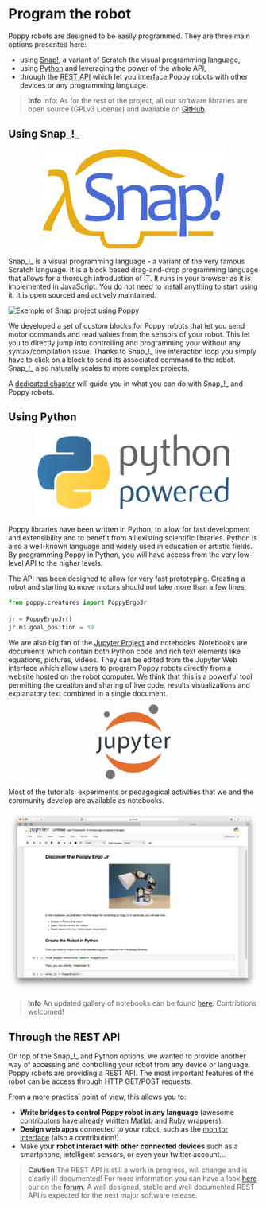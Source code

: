 # Program the robot

Poppy robots are designed to be easily programmed. They are three main options presented here:
* using [Snap!](#using-snap), a variant of Scratch the visual programming language,
* using [Python](#using-python) and leveraging the power of the whole API,
* through the [REST API](#through-the-rest-api) which let you  interface Poppy robots with other devices or any programming language.

>**Info** Info: As for the rest of the project, all our software libraries are open source (GPLv3 License) and available on [GitHub](https://github.com/poppy-project).


## Using Snap_!_

<p style="text-align:center">
<img src="../img/logo/snap.png" alt="Snap! logo" height="200">
</p>

Snap_!_ is a visual programming language - a variant of the very famous Scratch language. It is a block based drag-and-drop programming language that allows for a thorough introduction of IT. It runs in your browser as it is implemented in JavaScript. You do not need to install anything to start using it. It is open sourced and actively maintained.

![Exemple of Snap project using Poppy](../img/snap/presentation.jpg)

We developed a set of custom blocks for Poppy robots that let you send motor commands and read values from the sensors of your robot. This let you to directly jump into controlling and programming your without any syntax/compilation issue. Thanks to Snap_!_ live interaction loop you simply have to click on a block to send its associated command to the robot. Snap_!_ also naturally scales to more complex projects.

A [dedicated chapter](../programming/snap.md) will guide you in what you can do with Snap_!_ and Poppy robots.

## Using Python

<p style="text-align:center">
<img src="../img/logo/python.png" alt="Python Powered" height="170">
</p>

Poppy libraries have been written in Python, to allow for fast development and extensibility and to benefit from all existing scientific libraries. Python is also a well-known language and widely used in education or artistic fields. By programming Poppy in Python, you will have access from the very low-level API to the higher levels.

The API has been designed to allow for very fast prototyping. Creating a robot and starting to move motors should not take more than a few lines:

```python
from poppy.creatures import PoppyErgoJr

jr = PoppyErgoJr()
jr.m3.goal_position = 30
```

<!-- Note: "Notebook documents" or “notebooks”, all lower case -->
We are also big fan of the [Jupyter Project](http://jupyter.org) and notebooks. Notebooks are documents which contain both Python code and rich text elements like equations, pictures, videos. They can be edited from the Jupyter Web interface which allow users to program Poppy robots directly from a website hosted on the robot computer. We think that this is a powerful tool permitting the creation and sharing of live code, results visualizations and explanatory text combined in a single document.

<p style="text-align:center">
<img src="../img/logo/jupyter.png" alt="Jupyter Logo" height="150">
</p>

Most of the tutorials, experiments or pedagogical activities that we and the community develop are available as notebooks.

![Notebook example](../img/notebook-example.png)

> **Info** An updated gallery of notebooks can be found [here](../programming/notebooks.md). Contribtions welcomed!

## Through the REST API

On top of the Snap_!_ and Python options, we wanted to provide another way of accessing and controlling your robot from any device or language. Poppy robots are providing a REST API. The most important features of the robot can be access through HTTP GET/POST requests.

From a more practical point of view, this allows you to:

* **Write bridges to control Poppy robot in any language** (awesome contributors have already written [Matlab](https://github.com/joelortizsosa/Connection-Poppy-Matlab) and [Ruby](https://github.com/poppy-project/pypot/tree/master/samples/REST/ruby) wrappers).
* **Design web apps** connected to your robot, such as the [monitor interface](https://github.com/poppy-project/poppy-monitor) (also a contribution!).
* Make your **robot interact with other connected devices** such as a smartphone, intelligent sensors, or even your twitter account...

> **Caution** The REST API is still a work in progress, will change and is clearly ill documented! For more information you can have a look [here](https://github.com/poppy-project/pypot/blob/master/REST-APIs.md) our on the [forum](https://forum.poppy-project.org). A well designed, stable and well documented REST API is expected for the next major software release.
